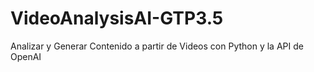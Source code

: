# VideoAnalysisAI-GTP3.5
Analizar y Generar Contenido a partir de Videos con Python y la API de OpenAI
